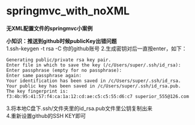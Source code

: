 # springmvc_with_noXML

**无XML配置文件的springmvc小案例**<br>

**小知识：推送到github时候publicKey出错问题**<br>
1.ssh-keygen -t rsa -C 你的github账号
2.生成密钥对后一直按enter，如下：
```
Generating public/private rsa key pair.
Enter file in which to save the key (/c/Users/super/.ssh/id_rsa):
Enter passphrase (empty for no passphrase):
Enter same passphrase again:
Your identification has been saved in /c/Users/super/.ssh/id_rsa.
Your public key has been saved in /c/Users/super/.ssh/id_rsa.pub.
The key fingerprint is:
f3:4b:95:41:57:f4:ca:1a:12:cd:ae:c5:c5:55:d6:c7 superior_555@126.com
```
3.将本地C盘下.ssh/文件夹里的id_rsa.pub文件里公钥复制出来<br>
4.重新设置github的SSH KEY即可

